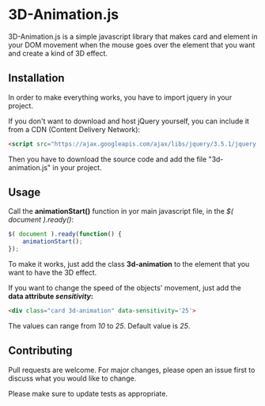 # 3D-Animation.js

3D-Animation.js is a simple javascript library that makes card and element in your DOM movement when the mouse goes over the element that you want and create a kind of 3D effect.

## Installation

In order to make everything works, you have to import jquery in your project.

If you don't want to download and host jQuery yourself, you can include it from a CDN (Content Delivery Network):

```html
<script src="https://ajax.googleapis.com/ajax/libs/jquery/3.5.1/jquery.min.js"></script>
```

Then you have to download the source code and add the file "3d-animation.js" in your project.

## Usage

Call the **animationStart()** function in yor main javascript file, in the *$( document ).ready()*:

```javascript
$( document ).ready(function() {
    animationStart();
});
```
To make it works, just add the class **3d-animation** to the element that you want to have the 3D effect.

If you want to change the speed of the objects' movement, just add the **data attribute _sensitivity_:**

```html
<div class="card 3d-animation" data-sensitivity='25'>
```

The values can range from _10_ to _25_. Default value is _25_.

## Contributing
Pull requests are welcome. For major changes, please open an issue first to discuss what you would like to change.

Please make sure to update tests as appropriate.